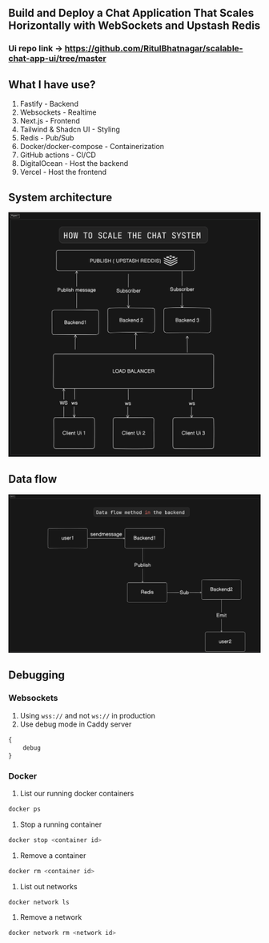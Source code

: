 ## Build and Deploy a Chat Application That Scales Horizontally with WebSockets and Upstash Redis
### Ui repo link -> https://github.com/RitulBhatnagar/scalable-chat-app-ui/tree/master
## What I have use?
1. Fastify - Backend
1. Websockets - Realtime 
1. Next.js - Frontend
1. Tailwind & Shadcn UI - Styling
1. Redis - Pub/Sub
1. Docker/docker-compose - Containerization
1. GitHub actions - CI/CD
1. DigitalOcean - Host the backend
1. Vercel - Host the frontend

## System architecture
![Screenshot](system-arch.png)
## Data flow
![Screenshot](data-flow.png)

## Debugging
### Websockets
1. Using `wss://` and not `ws://` in production
2. Use debug mode in Caddy server
```
{
    debug
}
```

### Docker
1. List our running docker containers
```bash
docker ps
```
1. Stop a running container
```bash
docker stop <container id>
```

1. Remove a container
```bash
docker rm <container id>
```

1. List out networks
```bash
docker network ls
```

1. Remove a network
```bash
docker network rm <network id>
```

